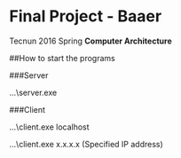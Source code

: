 # Final Project - Baaer
Tecnun 2016 Spring **Computer Architecture**

##How to start the programs

###Server

...\server.exe

###Client

...\client.exe localhost 

...\client.exe x.x.x.x (Specified IP address)
